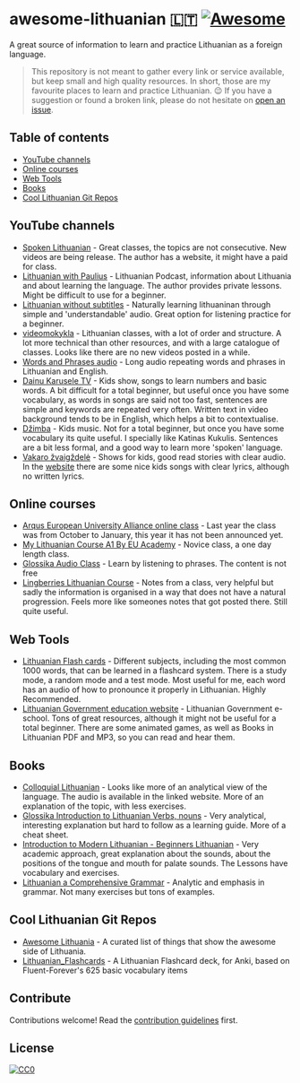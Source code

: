 # awesome-lithuanian 🇱🇹 [![Awesome](https://awesome.re/badge.svg)](https://awesome.re)

A great source of information to learn and practice Lithuanian as a foreign language.

> This repository is not meant to gather every link or service available, but keep small and high quality resources. In short, those are my favourite places to learn and practice Lithuanian. :wink:
> If you have a suggestion or found a broken link, please do not hesitate on [open an issue](https://https://github.com/BartGarciaNathan/awesome-lithuanian/issues).

## Table of contents

* [YouTube channels](#youtube-channels)
* [Online courses](#online-courses)
* [Web Tools](#web-tools)
* [Books](#books)
* [Cool Lithuanian Git Repos](#Cool-Lithuanian-Git-Repos)

## YouTube channels

* [Spoken Lithuanian](https://www.youtube.com/@spokenlithuanian7186/videos) - Great classes, the topics are not consecutive. New videos are being release. The author has a website, it might have a paid for class.
* [Lithuanian with Paulius](https://www.youtube.com/@LithuanianwithPaulius/videos) - Lithuanian Podcast, information about Lithuania and about learning the language. The author provides private lessons. Might be difficult to use for a beginner.
* [Lithuanian without subtitles](https://www.youtube.com/@Learnlithuaniannaturally/videos) - Naturally learning lithuaninan through simple and 'understandable' audio. Great option for listening practice for a beginner.
* [videomokykla](https://www.youtube.com/@videomokykla/videos) - Lithuanian classes, with a lot of order and structure. A lot more technical than other resources, and with a large catalogue of classes. Looks like there are no new videos posted in a while.
* [Words and Phrases audio](https://www.youtube.com/watch?v=bT7btYmIl1s) - Long audio repeating words and phrases in Lithuanian and English.
* [Dainu Karusele TV](https://www.youtube.com/@DainuKaruseleTV) - Kids show, songs to learn numbers and basic words. A bit difficult for a total beginner, but useful once you have some vocabulary, as words in songs are said not too fast, sentences are simple and keywords are repeated very often. Written text in video background tends to be in English, which helps a bit to contextualise.
* [Džimba](https://www.youtube.com/channel/UCTAjf-rSIfbPkvHcc9Q8Dgg) - Kids music. Not for a total beginner, but once you have some vocabulary its quite useful. I specially like Katinas Kukulis. Sentences are a bit less formal, and a good way to learn more 'spoken' language.
* [Vakaro žvaigždelė](https://www.youtube.com/@VakaroZvaigzdele/videos) - Shows for kids, good read stories with clear audio. In the [website](www.zvaigzdele.lt) there are some nice kids songs with clear lyrics, although no written lyrics.

## Online courses

* [Arqus European University  Alliance online class](https://arqus-alliance.eu/event/arqus-a1-online-lithuanian-course/) - Last year the class was from October to January, this year it has not been announced yet.
* [My Lithuanian Course A1 By  EU Academy](https://academy.europa.eu/courses/my-lithuanian-course-a1?lang=en) - Novice class, a one day length class.
* [Glossika Audio Class](https://ai.glossika.com/language/learn-lithuanian) - Learn by listening to phrases. The content is not free
* [Lingberries Lithuanian Course](https://www.debeselis.net/courses/lithuanian) - Notes from a class, very helpful but sadly the information is organised in a way that does not have a natural progression. Feels more like someones notes that got posted there. Still quite useful.

## Web Tools

* [Lithuanian Flash cards](https://flashcardo.com/lithuanian-flashcards/) - Different subjects, including the most common 1000 words, that can be learned in a flashcard system. There is a study mode, a random mode and a test mode. Most useful for me, each word has an audio of how to pronounce it properly in Lithuanian. Highly Recommended.
* [Lithuanian Government education website](https://ebiblioteka.mkp.emokykla.lt ) - Lithuanian Government e-school. Tons of great resources, although it might not be useful for a total beginner. There are some animated games, as well as Books in Lithuanian PDF and MP3, so you can read and hear them.

## Books

* [Colloquial Lithuanian](https://routledgetextbooks.com/textbooks/colloquial/language/lithuanian.php) - Looks like more of an analytical view of the language. The audio is available in the linked website.  More of an explanation of the topic, with less exercises.
* [Glossika Introduction to Lithuanian Verbs, nouns](https://ai.glossika.com/free-download/glossika-introduction-to-lithuanian-verbs-nouns-and-indo-european-etymology) - Very analytical, interesting explanation but hard to follow as a learning guide. More of a cheat sheet.
* [Introduction to Modern Lithuanian - Beginners Lithuanian](https://archive.org/details/introduction-to-modern-lithuanian) - Very academic approach, great explanation about the sounds, about the positions of the tongue and mouth for palate sounds. The Lessons have vocabulary and exercises.
* [Lithuanian a Comprehensive Grammar](https://www.routledge.com/Lithuanian-A-Comprehensive-Grammar/Ramoniene-Pribusauskaite-Ramonaite-Vilkiene/p/book/9781138063617) - Analytic and emphasis in grammar. Not many exercises but tons of examples.

## Cool Lithuanian Git Repos

* [Awesome Lithuania](https://github.com/navidonskis/awesome-lithuania) - A curated list of things that show the awesome side of Lithuania.
* [Lithuanian_Flashcards](https://github.com/dainius-sileika/Lithuanian_Flashcards) - A Lithuanian Flashcard deck, for Anki, based on Fluent-Forever's 625 basic vocabulary items

## Contribute

Contributions welcome! Read the [contribution guidelines](contributing.md) first.

## License

[![CC0](https://i.creativecommons.org/p/zero/1.0/88x31.png)](https://creativecommons.org/publicdomain/zero/1.0/)
